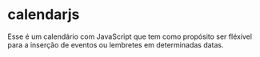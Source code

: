 # calendarjs
Esse é um calendário com JavaScript que tem como propósito ser fléxivel para a inserção de eventos ou lembretes em determinadas datas.
